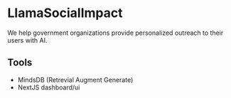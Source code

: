 # LlamaSocialImpact
We help government organizations provide personalized outreach to their users with AI.


## Tools
- MindsDB (Retrevial Augment Generate)
- NextJS dashboard/ui
